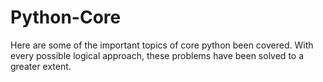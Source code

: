 # Python-Core
Here are some of the important topics of core python been covered. With every possible logical approach, these problems have been solved to a greater extent.
